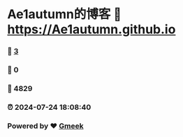 # Ae1autumn的博客 :link: https://Ae1autumn.github.io 
### :page_facing_up: [3](https://Ae1autumn.github.io/tag.html) 
### :speech_balloon: 0 
### :hibiscus: 4829 
### :alarm_clock: 2024-07-24 18:08:40 
### Powered by :heart: [Gmeek](https://github.com/Meekdai/Gmeek)
